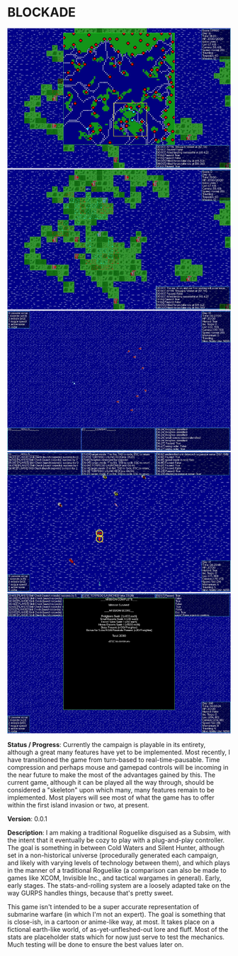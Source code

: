 # BLOCKADE 

[![Early Prototype](screenshots/001_1t.jpg)](screenshots/001_1.jpg)
[![Early Prototype](screenshots/001_2t.jpg)](screenshots/001_2.jpg)
[![Early Prototype](screenshots/001_3t.jpg)](screenshots/001_3.jpg)
[![Early Prototype](screenshots/001_4t.jpg)](screenshots/001_4.jpg)
[![Early Prototype](screenshots/001_5t.jpg)](screenshots/001_5.jpg)

**Status / Progress**: Currently the campaign is playable in its entirety, although a great many features have yet to be implemented. Most recently, I have transitioned the game from turn-based to real-time-pausable. Time compression and perhaps mouse and gamepad controls will be incoming in the near future to make the most of the advantages gained by this. The current game, although it can be played all the way through, should be considered a "skeleton" upon which many, many features remain to be implemented. Most players will see most of what the game has to offer within the first island invasion or two, at present.

**Version**: 0.0.1

**Description**: I am making a traditional Roguelike disguised as a Subsim, with the intent that it eventually be cozy to play with a plug-and-play controller. The goal is something in between Cold Waters and Silent Hunter, although set in a non-historical universe (procedurally generated each campaign, and likely with varying levels of technology between them), and which plays in the manner of a traditional Roguelike (a comparison can also be made to games like XCOM, Invisible Inc., and tactical wargames in general). Early, early stages. The stats-and-rolling system are a loosely adapted take on the way GURPS handles things, because that's pretty sweet. 

This game isn't intended to be a super accurate representation of submarine warfare (in which I'm not an expert). The goal is something that is close-ish, in a cartoon or anime-like way, at most. It takes place on a fictional earth-like world, of as-yet-unfleshed-out lore and fluff. Most of the stats are placeholder stats which for now just serve to test the mechanics. Much testing will be done to ensure the best values later on.

